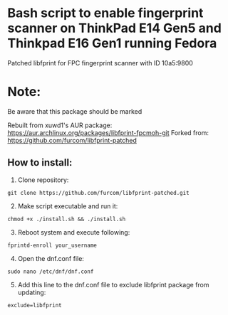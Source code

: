 # Bash script to enable fingerprint scanner on ThinkPad E14 Gen5 and Thinkpad E16 Gen1 running Fedora
Patched libfprint for FPC fingerprint scanner with ID 10a5:9800

# Note:
Be aware that this package should be marked

Rebuilt from xuwd1's AUR package: https://aur.archlinux.org/packages/libfprint-fpcmoh-git
Forked from: https://github.com/furcom/libfprint-patched

## How to install:
1. Clone repository:
```
git clone https://github.com/furcom/libfprint-patched.git
```
2. Make script executable and run it:
```
chmod +x ./install.sh && ./install.sh
```
3. Reboot system and execute following:
```
fprintd-enroll your_username
```
4. Open the dnf.conf file:
```
sudo nano /etc/dnf/dnf.conf
```
5. Add this line to the dnf.conf file to exclude libfprint package from updating:
```
exclude=libfprint
```
